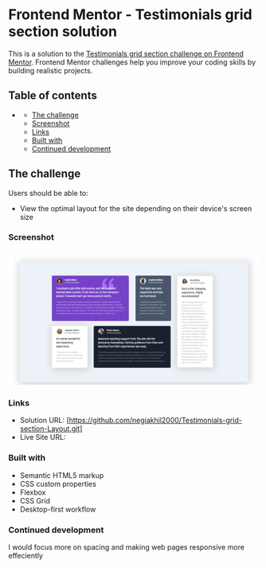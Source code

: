 # Frontend Mentor - Testimonials grid section solution

This is a solution to the [Testimonials grid section challenge on Frontend Mentor](https://www.frontendmentor.io/challenges/testimonials-grid-section-Nnw6J7Un7). Frontend Mentor challenges help you improve your coding skills by building realistic projects. 

## Table of contents

-
  - [The challenge](#the-challenge)
  - [Screenshot](#screenshot)
  - [Links](#links)
  - [Built with](#built-with)
  - [Continued development](#continued-development)
 




## The challenge

Users should be able to:

- View the optimal layout for the site depending on their device's screen size

### Screenshot

![](./screenshots/ss1.png)



### Links

- Solution URL: [https://github.com/negiakhil2000/Testimonials-grid-section-Layout.git]
- Live Site URL: [](https://your-live-site-url.com)



### Built with

- Semantic HTML5 markup
- CSS custom properties
- Flexbox
- CSS Grid
- Desktop-first workflow




### Continued development

I would focus more on spacing and making web pages responsive more effeciently





